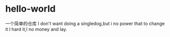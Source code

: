 # hello-world
一个简单的仓库
I don't want doing a singledog,but i no power that to change it
I hard it,I no money and lay.
